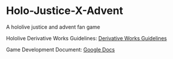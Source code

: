 # Holo-Justice-X-Advent
A hololive justice and advent fan game

Hololive Derivative Works Guidelines: [Derivative Works Guidelines](https://hololivepro.com/en/terms/)

Game Development Document: [Google Docs](https://docs.google.com/document/d/1Ighki-ij-KpmFi34o9BVzVqIc5j6ssnugGi7L1Q4DQc/edit?usp=sharing)
